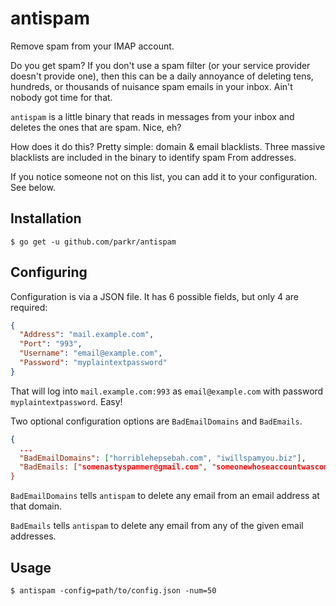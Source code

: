 # antispam

Remove spam from your IMAP account.

Do you get spam? If you don't use a spam filter (or your service provider doesn't provide one), then this can be a daily annoyance of deleting tens, hundreds, or thousands of nuisance spam emails in your inbox. Ain't nobody got time for that.

`antispam` is a little binary that reads in messages from your inbox and deletes the ones that are spam. Nice, eh?

How does it do this? Pretty simple: domain & email blacklists. Three massive blacklists are included in the binary to identify spam From addresses.

If you notice someone not on this list, you can add it to your configuration. See below.

## Installation

```console
$ go get -u github.com/parkr/antispam
```

## Configuring

Configuration is via a JSON file. It has 6 possible fields, but only 4 are required:

```json
{
  "Address": "mail.example.com",
  "Port": "993",
  "Username": "email@example.com",
  "Password": "myplaintextpassword"
}
```

That will log into `mail.example.com:993` as `email@example.com` with password `myplaintextpassword`. Easy!

Two optional configuration options are `BadEmailDomains` and `BadEmails`.

```json
{
  ...
  "BadEmailDomains": ["horriblehepsebah.com", "iwillspamyou.biz"],
  "BadEmails: ["somenastyspammer@gmail.com", "someonewhoseaccountwascompromised@verizon.net"]
}
```

`BadEmailDomains` tells `antispam` to delete any email from an email address at that domain.

`BadEmails` tells `antispam` to delete any email from any of the given email addresses.

## Usage

```console
$ antispam -config=path/to/config.json -num=50
```

